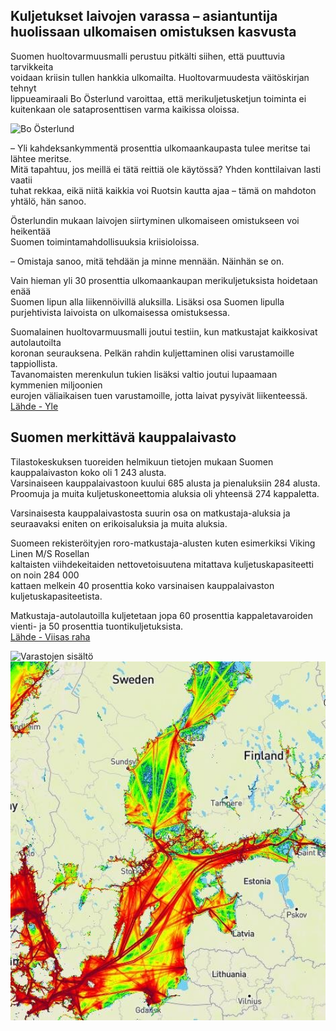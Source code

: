 ## Kuljetukset laivojen varassa – asiantuntija huolissaan ulkomaisen omistuksen kasvusta

Suomen huoltovarmuusmalli perustuu pitkälti siihen, että puuttuvia tarvikkeita </br>
voidaan kriisin tullen hankkia ulkomailta. Huoltovarmuudesta väitöskirjan tehnyt </br>
lippueamiraali Bo Österlund varoittaa, että merikuljetusketjun toiminta ei </br>
kuitenkaan ole sataprosenttisen varma kaikissa oloissa.</br>

<img src="https://github.com/EternalAzure/Keskusteluilta/blob/main/Huoltovarmuus/kuvat/yle.avif" alt="Bo Österlund" width="400"/>


– Yli kahdeksankymmentä prosenttia ulkomaankaupasta tulee meritse tai lähtee meritse. </br>
Mitä tapahtuu, jos meillä ei tätä reittiä ole käytössä? Yhden konttilaivan lasti vaatii </br>
tuhat rekkaa, eikä niitä kaikkia voi Ruotsin kautta ajaa – tämä on mahdoton yhtälö, hän sanoo. </br>

Österlundin mukaan laivojen siirtyminen ulkomaiseen omistukseen voi heikentää </br>
Suomen toimintamahdollisuuksia kriisioloissa.

– Omistaja sanoo, mitä tehdään ja minne mennään. Näinhän se on.

Vain hieman yli 30 prosenttia ulkomaankaupan merikuljetuksista hoidetaan enää </br>
Suomen lipun alla liikennöivillä aluksilla. Lisäksi osa Suomen lipulla </br>
purjehtivista laivoista on ulkomaisessa omistuksessa.</br>

Suomalainen huoltovarmuusmalli joutui testiin, kun matkustajat kaikkosivat autolautoilta </br>
koronan seurauksena. Pelkän rahdin kuljettaminen olisi varustamoille tappiollista. </br>
Tavanomaisten merenkulun tukien lisäksi valtio joutui lupaamaan kymmenien miljoonien </br>
eurojen väliaikaisen tuen varustamoille, jotta laivat pysyivät liikenteessä.</br>
[Lähde - Yle](https://yle.fi/uutiset/3-11822490)

## Suomen merkittävä kauppalaivasto
Tilastokeskuksen tuoreiden helmikuun tietojen mukaan Suomen kauppalaivaston koko oli 1 243 alusta. </br>
Varsinaiseen kauppalaivastoon kuului 685 alusta ja pienaluksiin 284 alusta. </br>
Proomuja ja muita kuljetuskoneettomia aluksia oli yhteensä 274 kappaletta. </br>

Varsinaisesta kauppalaivastosta suurin osa on matkustaja-aluksia ja </br>
seuraavaksi eniten on erikoisaluksia ja muita aluksia. </br>

Suomeen rekisteröityjen roro-matkustaja-alusten kuten esimerkiksi Viking Linen M/S Rosellan </br>
kaltaisten viihdekeitaiden nettovetoisuutena mitattava kuljetuskapasiteetti on noin 284 000 </br>
kattaen melkein 40 prosenttia koko varsinaisen kauppalaivaston kuljetuskapasiteetista.</br>

Matkustaja-autolautoilla kuljetetaan jopa 60 prosenttia kappaletavaroiden vienti- ja 50 prosenttia tuontikuljetuksista.</br>
[Lähde - Viisas raha](https://viisasraha.fi/Markkinat/Suomi-on-kuin-saari-l%C3%A4%C3%A4kkeet-kulkevat-laivalla,-kuten-iso-osa-muustakin-rahdista)

<img src="https://github.com/EternalAzure/Keskusteluilta/blob/main/Huoltovarmuus/kuvat/Varastojen%20sis%C3%A4lt%C3%B6.avif" alt="Varastojen sisältö" width="400"/>

<img src="https://github.com/EternalAzure/Keskusteluilta/blob/main/Huoltovarmuus/kuvat/Vessel-traffic-density-in-the-Baltic-in-2015.png" alt="Baltic shipping" width="600" />
